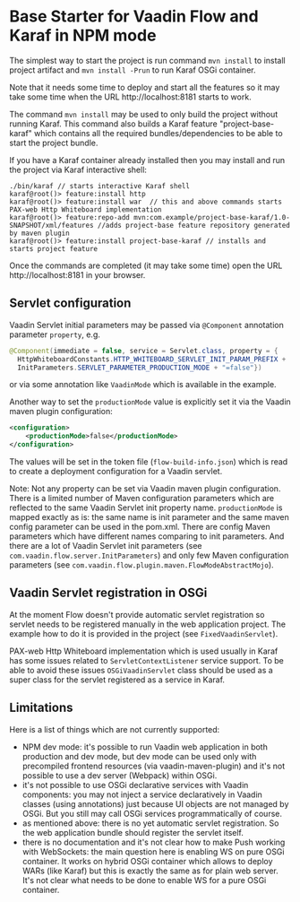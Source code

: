 # Base Starter for Vaadin Flow and Karaf in NPM mode

The simplest way to start the project is run command `mvn install` to install project artifact and
`mvn install -Prun` to run Karaf OSGi container.

Note that it needs some time to deploy and start all the features so it may take some time when the URL 
http://localhost:8181 starts to work.

The command `mvn install` may be used to only build the project without running Karaf.
This command also builds a Karaf feature "project-base-karaf" which contains all the 
required bundles/dependencies to be able to start the project bundle.

If you have a Karaf container already installed then you may install and run the project 
via Karaf interactive shell:

```
./bin/karaf // starts interactive Karaf shell
karaf@root()> feature:install http
karaf@root()> feature:install war  // this and above commands starts PAX-web Http Whiteboard implementation
karaf@root()> feature:repo-add mvn:com.example/project-base-karaf/1.0-SNAPSHOT/xml/features //adds project-base feature repository generated by maven plugin
karaf@root()> feature:install project-base-karaf // installs and starts project feature
```

Once the commands are completed (it may take some time) open the URL http://localhost:8181 in your browser.

## Servlet configuration

Vaadin Servlet initial parameters may be passed via `@Component` annotation parameter `property`, e.g.

```java
@Component(immediate = false, service = Servlet.class, property = {
  HttpWhiteboardConstants.HTTP_WHITEBOARD_SERVLET_INIT_PARAM_PREFIX +
  InitParameters.SERVLET_PARAMETER_PRODUCTION_MODE + "=false"})
```
or via some annotation like `VaadinMode` which is available in the example.

Another way to set the `productionMode` value is explicitly set it via the Vaadin maven plugin configuration:

```xml
<configuration>
    <productionMode>false</productionMode>
</configuration>
```

The values will be set in the token file (`flow-build-info.json`) which is read to 
create a deployment configuration for a Vaadin servlet.

Note: Not any property can be set via Vaadin maven plugin configuration.
There is a limited number of Maven configuration parameters which are reflected to the same Vaadin Servlet init property name.
`productionMode` is mapped exactly as is: the same name is init parameter and the same maven config parameter can be used in the pom.xml.
There are config Maven parameters which have different names comparing to init parameters.
And there are a lot of Vaadin Servlet init parameters (see `com.vaadin.flow.server.InitParameters`) and only few Maven configuration parameters (see `com.vaadin.flow.plugin.maven.FlowModeAbstractMojo`).

## Vaadin Servlet registration in OSGi

At the moment Flow doesn't provide automatic servlet registration so servlet needs to be 
registered manually in the web application project. The example how to do it is 
provided in the project (see `FixedVaadinServlet`). 

PAX-web Http Whiteboard implementation which is used usually in Karaf has some issues related to
`ServletContextListener` service support. To be able to avoid these issues `OSGiVaadinServlet` class should
be used as a super class for the servlet registered as a service in Karaf.


## Limitations

Here is a list of things which are not currently supported:

- NPM dev mode: it's possible to run Vaadin web application in both production 
and dev mode, but dev mode can be used only with precompiled frontend
 resources (via vaadin-maven-plugin) and it's not possible to use a dev server (Webpack) within OSGi.
- it's not possible to use OSGi declarative services with Vaadin components: 
you may not inject a service declaratively in Vaadin classes (using annotations) 
just because UI objects are not managed by OSGi. But you still may call OSGi services programmatically of course.
- as mentioned above: there is no yet automatic servlet registration. So the web application 
bundle should register the servlet itself.
- there is no documentation and it's not clear how to make Push working with WebSockets: the main question 
here is enabling WS on pure OSGi container. It works on hybrid OSGi container which allows
to deploy WARs (like Karaf) but this is exactly the same as for plain web server. It's not clear what
needs to be done to enable WS for a pure OSGi container.
